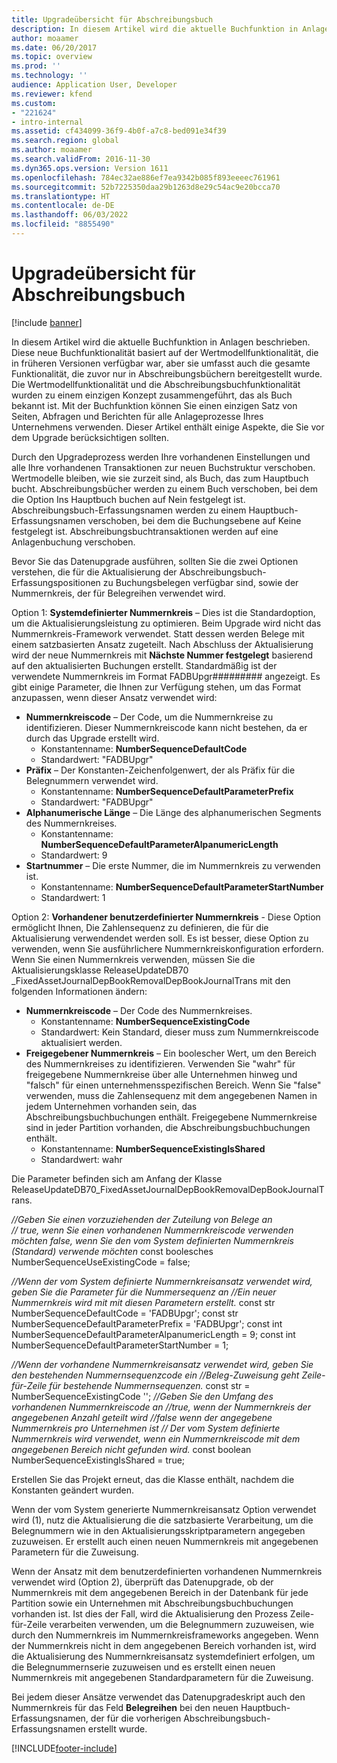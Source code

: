 ```yaml
---
title: Upgradeübersicht für Abschreibungsbuch
description: In diesem Artikel wird die aktuelle Buchfunktion in Anlagen beschrieben. Diese neue Buchfunktionalität basiert auf der Wertmodellfunktionalität, die in früheren Versionen verfügbar war, aber sie umfasst auch die gesamte Funktionalität, die zuvor nur in Abschreibungsbüchern bereitgestellt wurde.
author: moaamer
ms.date: 06/20/2017
ms.topic: overview
ms.prod: ''
ms.technology: ''
audience: Application User, Developer
ms.reviewer: kfend
ms.custom:
- "221624"
- intro-internal
ms.assetid: cf434099-36f9-4b0f-a7c8-bed091e34f39
ms.search.region: global
ms.author: moaamer
ms.search.validFrom: 2016-11-30
ms.dyn365.ops.version: Version 1611
ms.openlocfilehash: 784ec32ae886ef7ea9342b085f893eeeec761961
ms.sourcegitcommit: 52b7225350daa29b1263d8e29c54ac9e20bcca70
ms.translationtype: HT
ms.contentlocale: de-DE
ms.lasthandoff: 06/03/2022
ms.locfileid: "8855490"
---
```

# <a name="depreciation-book-upgrade-overview"></a>Upgradeübersicht für Abschreibungsbuch

[!include [banner](../includes/banner.md)]

In diesem Artikel wird die aktuelle Buchfunktion in Anlagen beschrieben. Diese neue Buchfunktionalität basiert auf der Wertmodellfunktionalität, die in früheren Versionen verfügbar war, aber sie umfasst auch die gesamte Funktionalität, die zuvor nur in Abschreibungsbüchern bereitgestellt wurde. Die Wertmodellfunktionalität und die Abschreibungsbuchfunktionalität wurden zu einem einzigen Konzept zusammengeführt, das als Buch bekannt ist. Mit der Buchfunktion können Sie einen einzigen Satz von Seiten, Abfragen und Berichten für alle Anlageprozesse Ihres Unternehmens verwenden. Dieser Artikel enthält einige Aspekte, die Sie vor dem Upgrade berücksichtigen sollten. 

Durch den Upgradeprozess werden Ihre vorhandenen Einstellungen und alle Ihre vorhandenen Transaktionen zur neuen Buchstruktur verschoben. Wertmodelle bleiben, wie sie zurzeit sind, als Buch, das zum Hauptbuch bucht. Abschreibungsbücher werden zu einem Buch verschoben, bei dem die Option Ins Hauptbuch buchen auf Nein festgelegt ist. Abschreibungsbuch-Erfassungsnamen werden zu einem Hauptbuch-Erfassungsnamen verschoben, bei dem die Buchungsebene auf Keine festgelegt ist. Abschreibungsbuchtransaktionen werden auf eine Anlagenbuchung verschoben.

Bevor Sie das Datenupgrade ausführen, sollten Sie die zwei Optionen verstehen, die für die Aktualisierung der Abschreibungsbuch-Erfassungspositionen zu Buchungsbelegen verfügbar sind, sowie der Nummernkreis, der für Belegreihen verwendet wird.

Option 1:  **Systemdefinierter Nummernkreis** – Dies ist die Standardoption, um die Aktualisierungsleistung zu optimieren. Beim Upgrade wird nicht das Nummernkreis-Framework verwendet. Statt dessen werden Belege mit einem satzbasierten Ansatz zugeteilt. Nach Abschluss der Aktualisierung wird der neue Nummernkreis mit **Nächste Nummer festgelegt** basierend auf den aktualisierten Buchungen erstellt. Standardmäßig ist der verwendete Nummernkreis im Format FADBUpgr\#\#\#\#\#\#\#\#\# angezeigt. Es gibt einige Parameter, die Ihnen zur Verfügung stehen, um das Format anzupassen, wenn dieser Ansatz verwendet wird:

-   **Nummernkreiscode** – Der Code, um die Nummernkreise zu identifizieren. Dieser Nummernkreiscode kann nicht bestehen, da er durch das Upgrade erstellt wird.
    -   Konstantenname: **NumberSequenceDefaultCode**
    -   Standardwert: "FADBUpgr"
-   **Präfix** – Der Konstanten-Zeichenfolgenwert, der als Präfix für die Belegnummern verwendet wird.
    -   Konstantenname: **NumberSequenceDefaultParameterPrefix**
    -   Standardwert: "FADBUpgr"
-   **Alphanumerische Länge** – Die Länge des alphanumerischen Segments des Nummernkreises.
    -   Konstantenname: **NumberSequenceDefaultParameterAlpanumericLength**
    -   Standardwert: 9
-   **Startnummer** – Die erste Nummer, die im Nummernkreis zu verwenden ist.
    -   Konstantenname: **NumberSequenceDefaultParameterStartNumber**
    -   Standardwert: 1

Option 2: **Vorhandener benutzerdefinierter Nummernkreis** - Diese Option ermöglicht Ihnen, Die Zahlensequenz zu definieren, die für die Aktualisierung verwendendet werden soll. Es ist besser, diese Option zu verwenden, wenn Sie ausführlichere Nummernkreiskonfiguration erfordern. Wenn Sie einen Nummernkreis verwenden, müssen Sie die Aktualisierungsklasse ReleaseUpdateDB70 \_FixedAssetJournalDepBookRemovalDepBookJournalTrans mit den folgenden Informationen ändern:

-   **Nummernkreiscode** – Der Code des Nummernkreises.
    -   Konstantenname: **NumberSequenceExistingCode**
    -   Standardwert: Kein Standard, dieser muss zum Nummernkreiscode aktualisiert werden.
-   **Freigegebener Nummernkreis** – Ein boolescher Wert, um den Bereich des Nummernkreises zu identifizieren. Verwenden Sie "wahr" für freigegebene Nummernkreise über alle Unternehmen hinweg und "falsch" für einen unternehmensspezifischen Bereich. Wenn Sie "false" verwenden, muss die Zahlensequenz mit dem angegebenen Namen in jedem Unternehmen vorhanden sein, das Abschreibungsbuchbuchungen enthält. Freigegebene Nummernkreise  sind in jeder Partition vorhanden, die Abschreibungsbuchbuchungen enthält.
    -   Konstantenname: **NumberSequenceExistingIsShared**
    -   Standardwert: wahr

Die Parameter befinden sich am Anfang der Klasse  ReleaseUpdateDB70\_FixedAssetJournalDepBookRemovalDepBookJournalTrans. 

*//Geben Sie einen vorzuziehenden der Zuteilung von Belege an*  
 *// true, wenn Sie einen vorhandenen Nummernkreiscode verwenden möchten* 
*false, wenn Sie den vom System definierten Nummernkreis (Standard) verwende möchten*  const  boolesches NumberSequenceUseExistingCode = false;  

*//Wenn der vom System definierte Nummernkreisansatz verwendet wird, geben Sie die Parameter für die Nummersequenz an*
 *//Ein neuer Nummernkreis wird mit mit diesen Parametern erstellt.* const str NumberSequenceDefaultCode = 'FADBUpgr'; const str NumberSequenceDefaultParameterPrefix = 'FADBUpgr'; const int NumberSequenceDefaultParameterAlpanumericLength = 9; const int NumberSequenceDefaultParameterStartNumber = 1;   

*//Wenn der vorhandene Nummernkreisansatz verwendet wird, geben Sie den bestehenden Nummernsequenzcode ein* 
 *//Beleg-Zuweisung geht Zeile-für-Zeile für bestehende Nummernsequenzen.* const str = NumberSequenceExistingCode ''; *//Geben Sie den Umfang des vorhandenen Nummernkreiscode an* 
 *//true, wenn der Nummernkreis der angegebenen Anzahl geteilt wird* 
 *//false wenn der angegebene Nummernkreis pro Unternehmen ist* 
 *// Der vom System definierte Nummernkreis wird verwendet, wenn ein Nummernkreiscode mit dem angegebenen Bereich nicht gefunden wird.* const boolean NumberSequenceExistingIsShared = true; 

Erstellen Sie das Projekt erneut, das die Klasse enthält, nachdem die Konstanten geändert wurden. 

Wenn der vom System generierte Nummernkreisansatz Option verwendet wird (1), nutz die Aktualisierung die die satzbasierte Verarbeitung, um die Belegnummern wie in den Aktualisierungsskriptparametern angegeben zuzuweisen. Er erstellt auch einen neuen Nummernkreis mit angegebenen Parametern für die Zuweisung. 

Wenn der Ansatz mit dem benutzerdefinierten vorhandenen Nummernkreis verwendet wird (Option 2), überprüft das Datenupgrade, ob der Nummernkreis mit dem angegebenen Bereich in der Datenbank für jede Partition sowie ein Unternehmen mit Abschreibungsbuchbuchungen vorhanden ist. Ist dies der Fall, wird die Aktualisierung den Prozess Zeile-für-Zeile verarbeiten verwenden, um die Belegnummern zuzuweisen, wie durch den Nummernkreis im Nummernkreisframeworks angegeben. Wenn der Nummernkreis nicht in dem angegebenen Bereich vorhanden ist, wird die Aktualisierung des Nummernkreisansatz systemdefiniert erfolgen, um die Belegnummernserie zuzuweisen und es erstellt einen neuen Nummernkreis mit angegebenen Standardparametern für die Zuweisung.

Bei jedem dieser Ansätze verwendet das Datenupgradeskript auch den Nummernkreis für das Feld **Belegreihen** bei den neuen Hauptbuch-Erfassungsnamen, der für die vorherigen Abschreibungsbuch-Erfassungsnamen erstellt wurde.





[!INCLUDE[footer-include](../../includes/footer-banner.md)]
